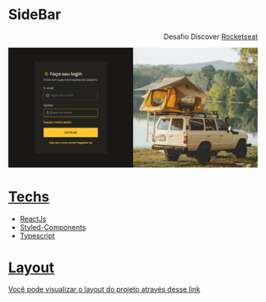 # SideBar

<p align="end">Desafio Discover <a href="">Rocketseat</p>

<div>
  <img src="./src/images/site.png">
</div>

# Techs

- ReactJs
- Styled-Components
- Typescript

# Layout

<a href="https://www.figma.com/file/SX8XFyC5fAY09ai8Oykz0T/DD-%2F-Login-Form---CSS/duplicate"> Você pode visualizar o layout do projeto através desse link</a>
